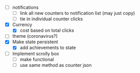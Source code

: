  - [ ] notifications
   - [ ] link all new counters to notification list (may just copy)
   - [ ] tie in individual counter clicks
 - [x] Currency
   - [x] cost based on total clicks
 - [ ] theme (coronavirus?)
 - [x] Make state persistent
   - [x] add achievements to state 
 - [ ] Implement scrolly box 
   - [ ] make functional
   - [ ] use same method as counter json
